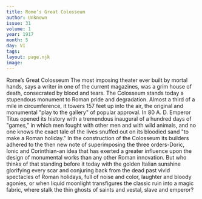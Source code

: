 ```yaml
---
title: Rome’s Great Colosseum
author: Unknown
issue: 31
volume: 1
year: 1917
month: 5
day: VI
tags:
layout: page.njk
image:
---
```

Rome’s Great Colosseum   The most imposing theater ever built by mortal hands, says a writer in one of the current magazines, was a grim house of death, consecrated by blood and tears. The Colosseum stands today a stupendous monument to Roman pride and degradation. Almost a third of a mile in circumference, it towers   157 feet up into the air, the original and monumental "play to the gallery" of popular approval. In 80 A. D. Emperor Titus opened its history with a tremendous inaugural of a hundred days of "games," in which men fought with other men and with wild animals, and no one knows the exact tale of the lives snuffed out on its bloodied sand "to make a Roman holiday."   In the construction of the Colosseum its builders adhered to the then new note of superimposing the three orders-Doric, Ionic and Corinthian-an idea that has exerted a greater influence upon the design of monumental works than any other Roman innovation.   But who thinks of that standing before it today with the golden Italian sunshine glorifying every scar and conjuring back from the dead past vivid spectacles of Roman holidays, full of noise and color, laughter and bloody agonies, or when liquid moonlight transfigures the classic ruin into a magic fabric, where stalk the thin ghosts of saints and vestal, slave and emperor?   


